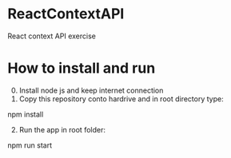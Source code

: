# ReactContextAPI
React context API exercise
# How to install and run
0) Install node js and keep internet connection
1) Copy this repository conto hardrive and in root directory type:

npm install

2) Run the app in root folder:

npm run start
